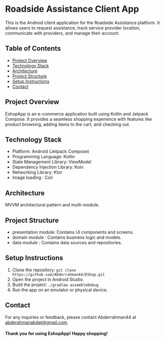 # Roadside Assistance Client App

This is the Android client application for the Roadside Assistance platform. It allows users to
request assistance, track service provider location, communicate with providers, and manage their
account.

## Table of Contents

- [Project Overview](#project-overview)
- [Technology Stack](#technology-stack)
- [Architecture](#architecture)
- [Project Structure](#Project-Structure)
- [Setup Instructions](#setup-instructions)
- [Contact](#contact)

## Project Overview

EshopApp is an e-commerce application built using Kotlin and Jetpack Compose. It provides a
seamless shopping experience with features like product browsing, adding items to the cart, and
checking out.

## Technology Stack

- Platform: Android (Jetpack Compose)
- Programming Language: Kotlin
- State Management Library: ViewModel
- Dependency Injection Library: Koin
- Networking Library: Ktor
- Image loading : Coil

## Architecture

 MVVM architectural pattern and multi-module.

## Project Structure

- presentation module: Contains UI components and screens.
- domain module : Contains business logic and models.
- data module : Contains data sources and repositories.

## Setup Instructions

1. Clone the repository: `git clone https://github.com/Abderrahman44/EShop.git `
2. Open the project in Android Studio.
3. Build the project: `./gradlew assembleDebug`
4. Run the app on an emulator or physical device.

## Contact

For any inquiries or feedback,
please contact Abderrahman44 at abderahmanabdat@gmail.com.

<h4> Thank you for using EshopApp! Happy shopping! </h4>  
